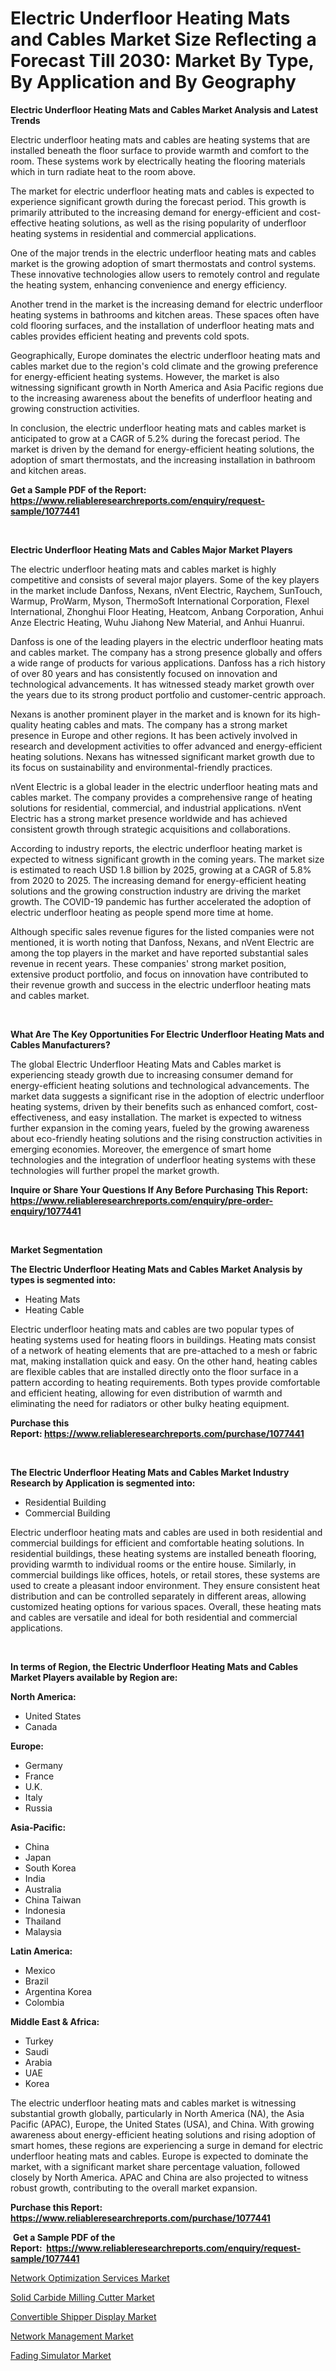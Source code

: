 <p><h1>Electric Underfloor Heating Mats and Cables Market Size Reflecting a Forecast Till 2030: Market By Type, By Application and By Geography</h1></p><p><strong>Electric Underfloor Heating Mats and Cables Market Analysis and Latest Trends</strong></p>
<p><p>Electric underfloor heating mats and cables are heating systems that are installed beneath the floor surface to provide warmth and comfort to the room. These systems work by electrically heating the flooring materials which in turn radiate heat to the room above.</p><p>The market for electric underfloor heating mats and cables is expected to experience significant growth during the forecast period. This growth is primarily attributed to the increasing demand for energy-efficient and cost-effective heating solutions, as well as the rising popularity of underfloor heating systems in residential and commercial applications.</p><p>One of the major trends in the electric underfloor heating mats and cables market is the growing adoption of smart thermostats and control systems. These innovative technologies allow users to remotely control and regulate the heating system, enhancing convenience and energy efficiency.</p><p>Another trend in the market is the increasing demand for electric underfloor heating systems in bathrooms and kitchen areas. These spaces often have cold flooring surfaces, and the installation of underfloor heating mats and cables provides efficient heating and prevents cold spots.</p><p>Geographically, Europe dominates the electric underfloor heating mats and cables market due to the region's cold climate and the growing preference for energy-efficient heating systems. However, the market is also witnessing significant growth in North America and Asia Pacific regions due to the increasing awareness about the benefits of underfloor heating and growing construction activities.</p><p>In conclusion, the electric underfloor heating mats and cables market is anticipated to grow at a CAGR of 5.2% during the forecast period. The market is driven by the demand for energy-efficient heating solutions, the adoption of smart thermostats, and the increasing installation in bathroom and kitchen areas.</p></p>
<p><strong>Get a Sample PDF of the Report:&nbsp; <a href="https://www.reliableresearchreports.com/enquiry/request-sample/1077441">https://www.reliableresearchreports.com/enquiry/request-sample/1077441</a></strong></p>
<p>&nbsp;</p>
<p><strong>Electric Underfloor Heating Mats and Cables Major Market Players</strong></p>
<p><p>The electric underfloor heating mats and cables market is highly competitive and consists of several major players. Some of the key players in the market include Danfoss, Nexans, nVent Electric, Raychem, SunTouch, Warmup, ProWarm, Myson, ThermoSoft International Corporation, Flexel International, Zhonghui Floor Heating, Heatcom, Anbang Corporation, Anhui Anze Electric Heating, Wuhu Jiahong New Material, and Anhui Huanrui.</p><p>Danfoss is one of the leading players in the electric underfloor heating mats and cables market. The company has a strong presence globally and offers a wide range of products for various applications. Danfoss has a rich history of over 80 years and has consistently focused on innovation and technological advancements. It has witnessed steady market growth over the years due to its strong product portfolio and customer-centric approach.</p><p>Nexans is another prominent player in the market and is known for its high-quality heating cables and mats. The company has a strong market presence in Europe and other regions. It has been actively involved in research and development activities to offer advanced and energy-efficient heating solutions. Nexans has witnessed significant market growth due to its focus on sustainability and environmental-friendly practices.</p><p>nVent Electric is a global leader in the electric underfloor heating mats and cables market. The company provides a comprehensive range of heating solutions for residential, commercial, and industrial applications. nVent Electric has a strong market presence worldwide and has achieved consistent growth through strategic acquisitions and collaborations.</p><p>According to industry reports, the electric underfloor heating market is expected to witness significant growth in the coming years. The market size is estimated to reach USD 1.8 billion by 2025, growing at a CAGR of 5.8% from 2020 to 2025. The increasing demand for energy-efficient heating solutions and the growing construction industry are driving the market growth. The COVID-19 pandemic has further accelerated the adoption of electric underfloor heating as people spend more time at home.</p><p>Although specific sales revenue figures for the listed companies were not mentioned, it is worth noting that Danfoss, Nexans, and nVent Electric are among the top players in the market and have reported substantial sales revenue in recent years. These companies' strong market position, extensive product portfolio, and focus on innovation have contributed to their revenue growth and success in the electric underfloor heating mats and cables market.</p></p>
<p>&nbsp;</p>
<p><strong>What Are The Key Opportunities For Electric Underfloor Heating Mats and Cables Manufacturers?</strong></p>
<p><p>The global Electric Underfloor Heating Mats and Cables market is experiencing steady growth due to increasing consumer demand for energy-efficient heating solutions and technological advancements. The market data suggests a significant rise in the adoption of electric underfloor heating systems, driven by their benefits such as enhanced comfort, cost-effectiveness, and easy installation. The market is expected to witness further expansion in the coming years, fueled by the growing awareness about eco-friendly heating solutions and the rising construction activities in emerging economies. Moreover, the emergence of smart home technologies and the integration of underfloor heating systems with these technologies will further propel the market growth.</p></p>
<p><strong>Inquire or Share Your Questions If Any Before Purchasing This Report: <a href="https://www.reliableresearchreports.com/enquiry/pre-order-enquiry/1077441">https://www.reliableresearchreports.com/enquiry/pre-order-enquiry/1077441</a></strong></p>
<p>&nbsp;</p>
<p><strong>Market Segmentation</strong></p>
<p><strong>The Electric Underfloor Heating Mats and Cables Market Analysis by types is segmented into:</strong></p>
<p><ul><li>Heating Mats</li><li>Heating Cable</li></ul></p>
<p><p>Electric underfloor heating mats and cables are two popular types of heating systems used for heating floors in buildings. Heating mats consist of a network of heating elements that are pre-attached to a mesh or fabric mat, making installation quick and easy. On the other hand, heating cables are flexible cables that are installed directly onto the floor surface in a pattern according to heating requirements. Both types provide comfortable and efficient heating, allowing for even distribution of warmth and eliminating the need for radiators or other bulky heating equipment.</p></p>
<p><strong>Purchase this Report:&nbsp;<a href="https://www.reliableresearchreports.com/purchase/1077441">https://www.reliableresearchreports.com/purchase/1077441</a></strong></p>
<p>&nbsp;</p>
<p><strong>The Electric Underfloor Heating Mats and Cables Market Industry Research by Application is segmented into:</strong></p>
<p><ul><li>Residential Building</li><li>Commercial Building</li></ul></p>
<p><p>Electric underfloor heating mats and cables are used in both residential and commercial buildings for efficient and comfortable heating solutions. In residential buildings, these heating systems are installed beneath flooring, providing warmth to individual rooms or the entire house. Similarly, in commercial buildings like offices, hotels, or retail stores, these systems are used to create a pleasant indoor environment. They ensure consistent heat distribution and can be controlled separately in different areas, allowing customized heating options for various spaces. Overall, these heating mats and cables are versatile and ideal for both residential and commercial applications.</p></p>
<p>&nbsp;</p>
<p><strong>In terms of Region, the Electric Underfloor Heating Mats and Cables Market Players available by Region are:</strong></p>
<p>
    <p> <strong> North America: </strong>
        <ul>
            <li>United States</li>
            <li>Canada</li>
        </ul>
        </p> 
    <p> <strong> Europe: </strong>
        <ul>
            <li>Germany</li>
            <li>France</li>
            <li>U.K.</li>
            <li>Italy</li>
            <li>Russia</li>
        </ul>
        </p> 
    <p> <strong> Asia-Pacific: </strong>
        <ul>
            <li>China</li>
            <li>Japan</li>
            <li>South Korea</li>
            <li>India</li>
            <li>Australia</li>
            <li>China Taiwan</li>
            <li>Indonesia</li>
            <li>Thailand</li>
            <li>Malaysia</li>
        </ul>
        </p> 
    <p> <strong> Latin America: </strong>
        <ul>
            <li>Mexico</li>
            <li>Brazil</li>
            <li>Argentina Korea</li>
            <li>Colombia</li>
        </ul>
        </p> 
    <p> <strong> Middle East & Africa: </strong>
        <ul>
            <li>Turkey</li>
            <li>Saudi</li>
            <li>Arabia</li>
            <li>UAE</li>
            <li>Korea</li>
        </ul>
    </p>
    </p>
<p><p>The electric underfloor heating mats and cables market is witnessing substantial growth globally, particularly in North America (NA), the Asia Pacific (APAC), Europe, the United States (USA), and China. With growing awareness about energy-efficient heating solutions and rising adoption of smart homes, these regions are experiencing a surge in demand for electric underfloor heating mats and cables. Europe is expected to dominate the market, with a significant market share percentage valuation, followed closely by North America. APAC and China are also projected to witness robust growth, contributing to the overall market expansion.</p></p>
<p><strong>Purchase this Report: <a href="https://www.reliableresearchreports.com/purchase/1077441">https://www.reliableresearchreports.com/purchase/1077441</a></strong></p>
<p>&nbsp;<strong>Get a Sample PDF of the Report:&nbsp;&nbsp;<a href="https://www.reliableresearchreports.com/enquiry/request-sample/1077441">https://www.reliableresearchreports.com/enquiry/request-sample/1077441</a></strong></p>
<p><strong></strong></p>
<p><p><a href="https://www.linkedin.com/pulse/network-optimization-services-market-share-amp-new-trends-yyl2e/">Network Optimization Services Market</a></p><p><a href="https://github.com/Chiragrp25/Market-Research-Report-List-1/blob/main/solid-carbide-milling-cutter-market.md">Solid Carbide Milling Cutter Market</a></p><p><a href="https://github.com/YashRP12/Market-Research-Report-List-1/blob/main/convertible-shipper-display-market.md">Convertible Shipper Display Market</a></p><p><a href="https://www.linkedin.com/pulse/network-management-market-size-share-global-analysis-report-pevwe/">Network Management Market</a></p><p><a href="https://medium.com/@hotspotvendor/fading-simulator-market-size-growth-forecast-2023-2030-1c842a3f86e1">Fading Simulator Market</a></p></p>